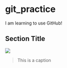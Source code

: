 # git_practice
I am learning to use GitHub!

## Section Title

![](/Users/danielfreeman/Desktop/marker_spaghetti.png)
> This is a caption

